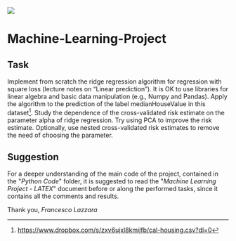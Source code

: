 ![](https://www.google.com/url?sa=i&url=https%3A%2F%2Fwww.unimi.it%2Fit&psig=AOvVaw2bxWkCo6i-Et3qPgqdgfbg&ust=1620991553614000&source=images&cd=vfe&ved=0CAIQjRxqFwoTCPjHpKHGxvACFQAAAAAdAAAAABAD)

# Machine-Learning-Project

## Task

Implement from scratch the ridge regression algorithm for regression with square loss (lecture notes on “Linear prediction”). It is OK to use libraries for linear algebra and basic data manipulation (e.g., Numpy and Pandas). Apply the algorithm to the prediction of the label medianHouseValue in this dataset[^1]. Study the dependence of the cross-validated risk estimate on the parameter alpha of ridge regression. Try using PCA to improve the risk estimate. Optionally, use nested cross-validated risk estimates to remove the need of choosing the parameter.

[^1]: https://www.dropbox.com/s/zxv6ujxl8kmijfb/cal-housing.csv?dl=0

## Suggestion

For a deeper understanding of the main code of the project, contained in the "*Python Code*" folder, it is suggested to read the "*Machine Learning Project - LATEX*" document before or along the performed tasks, since it contains all the comments and results.

Thank you,
*Francesco Lazzara*
